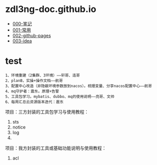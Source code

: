 # zdl3ng-doc.github.io
 - [000-笔记](000-笔记) 
 - [001-常用](001-常用) 
 - [002-github-pages](002-github-pages) 
 - [003-idea](003-idea) 

# test

```plaintext
1、环境重建（2集群、3环境）——轩哥、连哥
2、planB，实操+操作文档——航哥
3、配置中心改造（非隐蔽环境参数放到nacos）。梳理变量、分享nacos配置中心——航哥
4、mq守护者：震东。原理+告警
5、工具包学习。mybatis、dubbo、mq的使用说明——亮哥、文帅
6、每周汇总云资源版本迭代：震东
```


项目：三方封装的工具包学习与使用教程：

1. sts
2. notice
3. log
4. 


项目：我方封装的工具或基础功能说明与使用教程：
1. acl